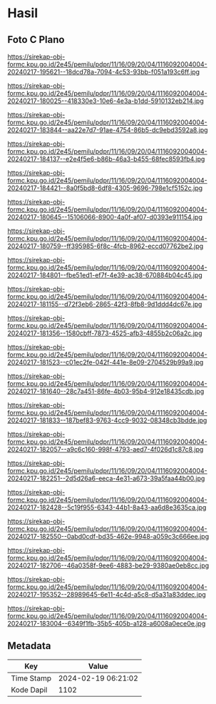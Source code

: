 # Hasil

## Foto C Plano

https://sirekap-obj-formc.kpu.go.id/2e45/pemilu/pdpr/11/16/09/20/04/1116092004004-20240217-195621--18dcd78a-7094-4c53-93bb-f051a193c6ff.jpg

https://sirekap-obj-formc.kpu.go.id/2e45/pemilu/pdpr/11/16/09/20/04/1116092004004-20240217-180025--418330e3-10e6-4e3a-b1dd-5910132eb214.jpg

https://sirekap-obj-formc.kpu.go.id/2e45/pemilu/pdpr/11/16/09/20/04/1116092004004-20240217-183844--aa22e7d7-91ae-4754-86b5-dc9ebd3592a8.jpg

https://sirekap-obj-formc.kpu.go.id/2e45/pemilu/pdpr/11/16/09/20/04/1116092004004-20240217-184137--e2e4f5e6-b86b-46a3-b455-68fec8593fb4.jpg

https://sirekap-obj-formc.kpu.go.id/2e45/pemilu/pdpr/11/16/09/20/04/1116092004004-20240217-184421--8a0f5bd8-6df8-4305-9696-798e1cf5152c.jpg

https://sirekap-obj-formc.kpu.go.id/2e45/pemilu/pdpr/11/16/09/20/04/1116092004004-20240217-180645--15106066-8900-4a0f-af07-d0393e911154.jpg

https://sirekap-obj-formc.kpu.go.id/2e45/pemilu/pdpr/11/16/09/20/04/1116092004004-20240217-180759--ff395985-6f8c-4fcb-8962-eccd07762be2.jpg

https://sirekap-obj-formc.kpu.go.id/2e45/pemilu/pdpr/11/16/09/20/04/1116092004004-20240217-184801--fbe51ed1-ef7f-4e39-ac38-670884b04c45.jpg

https://sirekap-obj-formc.kpu.go.id/2e45/pemilu/pdpr/11/16/09/20/04/1116092004004-20240217-181155--d72f3eb6-2865-42f3-8fb8-9d1ddd4dc67e.jpg

https://sirekap-obj-formc.kpu.go.id/2e45/pemilu/pdpr/11/16/09/20/04/1116092004004-20240217-181356--1580cbff-7873-4525-afb3-4855b2c06a2c.jpg

https://sirekap-obj-formc.kpu.go.id/2e45/pemilu/pdpr/11/16/09/20/04/1116092004004-20240217-181523--c01ec2fe-042f-441e-8e09-2704529b99a9.jpg

https://sirekap-obj-formc.kpu.go.id/2e45/pemilu/pdpr/11/16/09/20/04/1116092004004-20240217-181640--28c7a451-86fe-4b03-95b4-912e18435cdb.jpg

https://sirekap-obj-formc.kpu.go.id/2e45/pemilu/pdpr/11/16/09/20/04/1116092004004-20240217-181833--187bef83-9763-4cc9-9032-08348cb3bdde.jpg

https://sirekap-obj-formc.kpu.go.id/2e45/pemilu/pdpr/11/16/09/20/04/1116092004004-20240217-182057--a9c6c160-998f-4793-aed7-4f026d1c87c8.jpg

https://sirekap-obj-formc.kpu.go.id/2e45/pemilu/pdpr/11/16/09/20/04/1116092004004-20240217-182251--2d5d26a6-eeca-4e31-a673-39a5faa44b00.jpg

https://sirekap-obj-formc.kpu.go.id/2e45/pemilu/pdpr/11/16/09/20/04/1116092004004-20240217-182428--5c19f955-6343-44b1-8a43-aa6d8e3635ca.jpg

https://sirekap-obj-formc.kpu.go.id/2e45/pemilu/pdpr/11/16/09/20/04/1116092004004-20240217-182550--0abd0cdf-bd35-462e-9948-a059c3c666ee.jpg

https://sirekap-obj-formc.kpu.go.id/2e45/pemilu/pdpr/11/16/09/20/04/1116092004004-20240217-182706--46a0358f-9ee6-4883-be29-9380ae0eb8cc.jpg

https://sirekap-obj-formc.kpu.go.id/2e45/pemilu/pdpr/11/16/09/20/04/1116092004004-20240217-195352--28989645-6e11-4c4d-a5c8-d5a31a83ddec.jpg

https://sirekap-obj-formc.kpu.go.id/2e45/pemilu/pdpr/11/16/09/20/04/1116092004004-20240217-183004--6349f1fb-35b5-405b-a128-a6008a0ece0e.jpg


## Metadata

| Key        | Value               |
| ---------- | ------------------- |
| Time Stamp | 2024-02-19 06:21:02 |
| Kode Dapil | 1102                |




